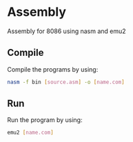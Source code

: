 # Assembly
Assembly for 8086 using nasm and emu2

## Compile
Compile the programs by using:
```sh
nasm -f bin [source.asm] -o [name.com]
```
## Run
Run the program by using:
```sh
emu2 [name.com]
```